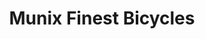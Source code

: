 ---
title: "Munix Finest Bicycles"
url: /muenchen/munix-finest-bicycles-baeckerstrasse/
shop: Fahrrad
---